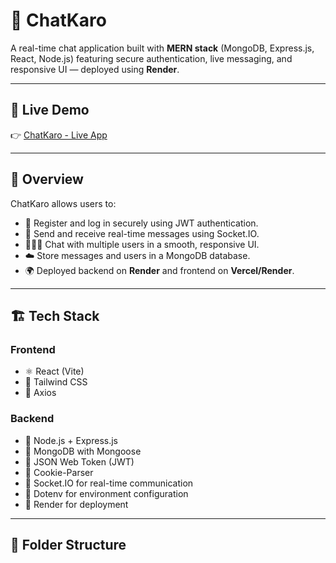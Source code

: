 # 💬 ChatKaro

A real-time chat application built with **MERN stack** (MongoDB, Express.js, React, Node.js) featuring secure authentication, live messaging, and responsive UI — deployed using **Render**.

---

## 🚀 Live Demo

👉 [ChatKaro - Live App](https://chattingchuttingapp.onrender.com)

---

## 🧠 Overview

ChatKaro allows users to:
- 🔐 Register and log in securely using JWT authentication.
- 💬 Send and receive real-time messages using Socket.IO.
- 🧑‍🤝‍🧑 Chat with multiple users in a smooth, responsive UI.
- ☁️ Store messages and users in a MongoDB database.
- 🌍 Deployed backend on **Render** and frontend on **Vercel/Render**.

---

## 🏗️ Tech Stack

### Frontend
- ⚛️ React (Vite)
- 🎨 Tailwind CSS
- 🔄 Axios

### Backend
- 🧠 Node.js + Express.js
- 💾 MongoDB with Mongoose
- 🔐 JSON Web Token (JWT)
- 🍪 Cookie-Parser
- 💬 Socket.IO for real-time communication
- 🌿 Dotenv for environment configuration
- 🧰 Render for deployment

---

## 📂 Folder Structure

